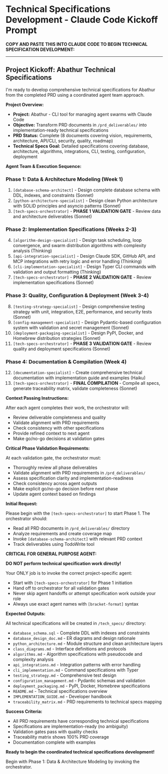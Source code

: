 # Technical Specifications Development - Claude Code Kickoff Prompt

**COPY AND PASTE THIS INTO CLAUDE CODE TO BEGIN TECHNICAL SPECIFICATION DEVELOPMENT:**

---

## Project Kickoff: Abathur Technical Specifications

I'm ready to develop comprehensive technical specifications for Abathur from the completed PRD using a coordinated agent team approach.

**Project Overview:**
- **Project:** Abathur - CLI tool for managing agent swarms with Claude Code
- **Objective:** Transform PRD documents in `/prd_deliverables/` into implementation-ready technical specifications
- **PRD Status:** Complete (8 documents covering vision, requirements, architecture, API/CLI, security, quality, roadmap)
- **Technical Specs Goal:** Detailed specifications covering database, architecture, algorithms, integrations, CLI, testing, configuration, deployment

**Agent Team & Execution Sequence:**

### Phase 1: Data & Architecture Modeling (Week 1)

1. `[database-schema-architect]` - Design complete database schema with DDL, indexes, and constraints (Sonnet)
2. `[python-architecture-specialist]` - Design clean Python architecture with SOLID principles and asyncio patterns (Sonnet)
3. `[tech-specs-orchestrator]` - **PHASE 1 VALIDATION GATE** - Review data and architecture deliverables (Sonnet)

### Phase 2: Implementation Specifications (Weeks 2-3)

4. `[algorithm-design-specialist]` - Design task scheduling, loop convergence, and swarm distribution algorithms with complexity analysis (Thinking)
5. `[api-integration-specialist]` - Design Claude SDK, GitHub API, and MCP integrations with retry logic and error handling (Thinking)
6. `[cli-implementation-specialist]` - Design Typer CLI commands with validation and output formatting (Thinking)
7. `[tech-specs-orchestrator]` - **PHASE 2 VALIDATION GATE** - Review implementation specifications (Sonnet)

### Phase 3: Quality, Configuration & Deployment (Week 3-4)

8. `[testing-strategy-specialist]` - Design comprehensive testing strategy with unit, integration, E2E, performance, and security tests (Sonnet)
9. `[config-management-specialist]` - Design Pydantic-based configuration system with validation and secret management (Sonnet)
10. `[deployment-packaging-specialist]` - Design PyPI, Docker, and Homebrew distribution strategies (Sonnet)
11. `[tech-specs-orchestrator]` - **PHASE 3 VALIDATION GATE** - Review quality and deployment specifications (Sonnet)

### Phase 4: Documentation & Compilation (Week 4)

12. `[documentation-specialist]` - Create comprehensive technical documentation with implementation guide and examples (Haiku)
13. `[tech-specs-orchestrator]` - **FINAL COMPILATION** - Compile all specs, generate traceability matrix, validate completeness (Sonnet)

**Context Passing Instructions:**

After each agent completes their work, the orchestrator will:
- Review deliverable completeness and quality
- Validate alignment with PRD requirements
- Check consistency with other specifications
- Provide refined context to next agent
- Make go/no-go decisions at validation gates

**Critical Phase Validation Requirements:**

At each validation gate, the orchestrator must:
- Thoroughly review all phase deliverables
- Validate alignment with PRD requirements in `/prd_deliverables/`
- Assess specification clarity and implementation-readiness
- Check consistency across agent outputs
- Make explicit go/no-go decision before next phase
- Update agent context based on findings

**Initial Request:**

Please begin with the `[tech-specs-orchestrator]` to start Phase 1. The orchestrator should:
- Read all PRD documents in `/prd_deliverables/` directory
- Analyze requirements and create coverage map
- Invoke `[database-schema-architect]` with relevant PRD context
- Track deliverables using TodoWrite tool

**CRITICAL FOR GENERAL PURPOSE AGENT:**

**DO NOT perform technical specification work directly!**

Your ONLY job is to invoke the correct project-specific agent:
- Start with `[tech-specs-orchestrator]` for Phase 1 initiation
- Hand off to orchestrator for all validation gates
- Never skip agent handoffs or attempt specification work outside your role
- Always use exact agent names with `[bracket-format]` syntax

**Expected Outputs:**

All technical specifications will be created in `/tech_specs/` directory:
- `database_schema.sql` - Complete DDL with indexes and constraints
- `database_design_doc.md` - ER diagrams and design rationale
- `python_architecture.md` - Module structure and clean architecture layers
- `class_diagrams.md` - Interface definitions and protocols
- `algorithms.md` - Algorithm specifications with pseudocode and complexity analysis
- `api_integrations.md` - Integration patterns with error handling
- `cli_implementation.md` - Command specifications with Typer
- `testing_strategy.md` - Comprehensive test design
- `configuration_management.md` - Pydantic schemas and validation
- `deployment_packaging.md` - PyPI, Docker, Homebrew specifications
- `README.md` - Technical specifications overview
- `IMPLEMENTATION_GUIDE.md` - Developer handbook
- `traceability_matrix.md` - PRD requirements to technical specs mapping

**Success Criteria:**

- All PRD requirements have corresponding technical specifications
- Specifications are implementation-ready (no ambiguity)
- Validation gates pass with quality checks
- Traceability matrix shows 100% PRD coverage
- Documentation complete with examples

**Ready to begin the coordinated technical specifications development!**

Begin with Phase 1: Data & Architecture Modeling by invoking the orchestrator.
